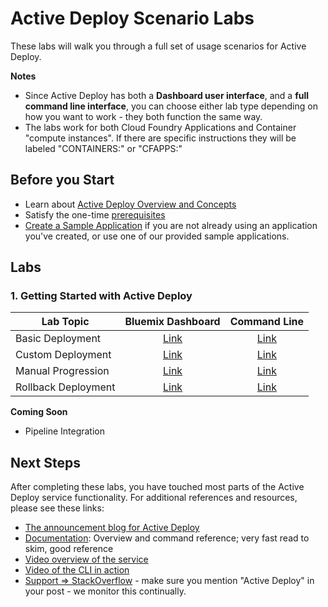 # Active Deploy Scenario Labs

These labs will walk you through a full set of usage scenarios for Active Deploy.


**Notes**
* Since Active Deploy has both a **Dashboard user interface**, and a **full command line interface**, you can choose either lab type depending on how you want to work - they both function the same way.
* The labs work for both Cloud Foundry Applications and Container "compute instances". If there are specific instructions they will be labeled "CONTAINERS:" or "CFAPPS:"

## Before you Start
* Learn about [Active Deploy Overview and Concepts](Lab0-Overview.md)
* Satisfy the one-time [prerequisites](Lab0-Prereqs.md)
* [Create a Sample Application](Lab0-SampleApp.md) if you are not already using an application you've created, or use one of our provided sample applications.

## Labs
### 1. Getting Started with Active Deploy
| Lab Topic | Bluemix Dashboard | Command Line |
|-----------|:-----------------:|:------------:|
|Basic Deployment|[Link](./GettingStartedWithActiveDeploy/BluemixDashboard/Lab1.md)|[Link](./GettingStartedWithActiveDeploy/CLI/Lab1.md)|
|Custom Deployment|[Link](./GettingStartedWithActiveDeploy/BluemixDashboard/Lab2.md)|[Link](./GettingStartedWithActiveDeploy/CLI/Lab2.md)|
|Manual Progression|[Link](./GettingStartedWithActiveDeploy/BluemixDashboard/Lab3.md)|[Link](./GettingStartedWithActiveDeploy/CLI/Lab3.md)|
|Rollback Deployment|[Link](./GettingStartedWithActiveDeploy/BluemixDashboard/Lab4.md)|[Link](./GettingStartedWithActiveDeploy/CLI/Lab4.md)|

**Coming Soon**
* Pipeline Integration

## Next Steps

After completing these labs, you have touched most parts of the Active Deploy service functionality. For additional references and resources, please see these links:

* [The announcement blog for Active Deploy](https://developer.ibm.com/bluemix/2015/10/09/bluemix-zero-downtime-deployment)
* [Documentation](https://www.ng.bluemix.net/docs/services/ActiveDeploy/index.html):
Overview and command reference; very fast read to skim, good reference
* [Video overview of the service](https://developer.ibm.com/tv/videos/cloud-foundation-services-demonstration/?cm_mmc=dw-_-trs-_-social-_-generic)
* [Video of the CLI in action](https://www.youtube.com/watch?v=LmsZ4-Mj_pU)
* [Support => StackOverflow](http://stackoverflow.com/questions/tagged/bluemix) - make sure you mention "Active Deploy" in your post - we monitor this continually.
